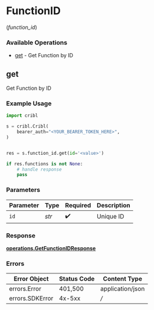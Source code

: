 # FunctionID
(*function_id*)

### Available Operations

* [get](#get) - Get Function by ID

## get

Get Function by ID

### Example Usage

```python
import cribl

s = cribl.Cribl(
    bearer_auth="<YOUR_BEARER_TOKEN_HERE>",
)


res = s.function_id.get(id='<value>')

if res.functions is not None:
    # handle response
    pass
```

### Parameters

| Parameter          | Type               | Required           | Description        |
| ------------------ | ------------------ | ------------------ | ------------------ |
| `id`               | *str*              | :heavy_check_mark: | Unique ID          |


### Response

**[operations.GetFunctionIDResponse](../../models/operations/getfunctionidresponse.md)**
### Errors

| Error Object     | Status Code      | Content Type     |
| ---------------- | ---------------- | ---------------- |
| errors.Error     | 401,500          | application/json |
| errors.SDKError  | 4x-5xx           | */*              |
